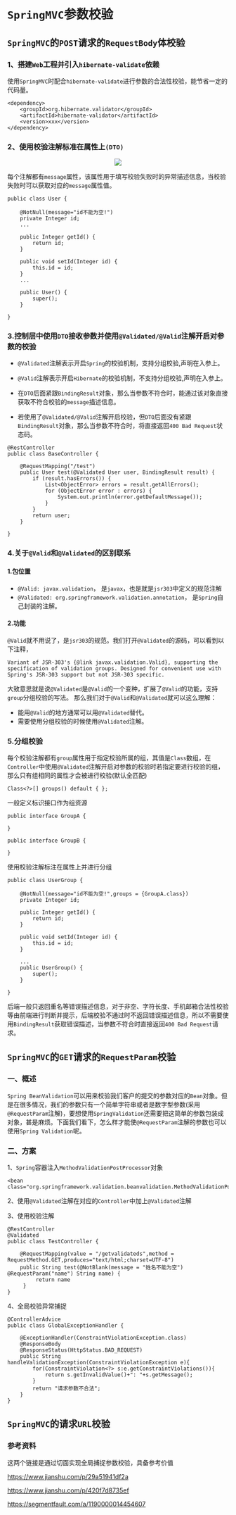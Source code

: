 # `SpringMVC`参数校验



## `SpringMVC`的`POST`请求的`RequestBody`体校验

### 1、搭建`Web`工程并引入`hibernate-validate`依赖

使用`SpringMVC`时配合`hibernate-validate`进行参数的合法性校验，能节省一定的代码量。

```
<dependency>
    <groupId>org.hibernate.validator</groupId>
    <artifactId>hibernate-validator</artifactId>
    <version>xxx</version>
</dependency>
```

### 2、使用校验注解标准在属性上`(DTO)`



<div align="center">
<img src="https://github.com/ZP-AlwaysWin/Java-Learn/blob/master/Spring%E5%AD%A6%E4%B9%A0%E7%AC%94%E8%AE%B0/%E5%9B%BE%E7%89%87/validated%E6%A0%A1%E9%AA%8C%E5%B1%9E%E6%80%A7%E5%88%86%E7%B1%BB.jpg" />
</div>





每个注解都有`message`属性，该属性用于填写校验失败时的异常描述信息，当校验失败时可以获取对应的`message`属性值。

```
public class User {

    @NotNull(message="id不能为空!")
    private Integer id;
    ...

    public Integer getId() {
        return id;
    }

    public void setId(Integer id) {
        this.id = id;
    }
	...

    public User() {
        super();
    }

}
```

### 3.控制层中使用`DTO`接收参数并使用`@Validated/@Valid`注解开启对参数的校验


- `@Validated`注解表示开启`Spring`的校验机制，支持分组校验,声明在入参上。

- `@Valid`注解表示开启`Hibernate`的校验机制，不支持分组校验,声明在入参上。

- 在`DTO`后面紧跟`BindingResult`对象，那么当参数不符合时，能通过该对象直接获取不符合校验的`message`描述信息。

- 若使用了`@Validated/@Valid`注解开启校验，但`DTO`后面没有紧跟`BindingResult`对象，那么当参数不符合时，将直接返回`400 Bad Request`状态码。 

```
@RestController
public class BaseController {

    @RequestMapping("/test")
    public User test(@Validated User user, BindingResult result) {
        if (result.hasErrors()) {
            List<ObjectError> errors = result.getAllErrors();
            for (ObjectError error : errors) {
                System.out.println(error.getDefaultMessage());
            }
        }
        return user;
    }

}
```

### 4.关于`@Valid`和`@Validated`的区别联系
#### 1.包位置

- `@Valid: javax.validation`， 是`javax`，也是就是`jsr303`中定义的规范注解
- `@Validated: org.springframework.validation.annotation`， 是`Spring`自己封装的注解。
#### 2.功能
`@Valid`就不用说了，是`jsr303`的规范。我们打开`@Validated`的源码，可以看到以下注释，

```
Variant of JSR-303's {@link javax.validation.Valid}, supporting the
specification of validation groups. Designed for convenient use with
Spring's JSR-303 support but not JSR-303 specific.
```

大致意思就是说`@Validated`是`@Valid`的一个变种，扩展了`@Valid`的功能，支持`group`分组校验的写法。
那么我们对于`@Valid`和`@Validated`就可以这么理解：

- 能用`@Valid`的地方通常可以用`@Validated`替代。
- 需要使用分组校验的时候使用`@Validated`注解。



### 5.分组校验

每个校验注解都有`group`属性用于指定校验所属的组，其值是`Class`数组，在`Controller`中使用`@Validated`注解开启对参数的校验时若指定要进行校验的组，那么只有组相同的属性才会被进行校验(默认全匹配)

```
Class<?>[] groups() default { };
```
一般定义标识接口作为组资源

```
public interface GroupA {

}

public interface GroupB {

}
```
使用校验注解标注在属性上并进行分组

```
public class UserGroup {

    @NotNull(message="id不能为空!",groups = {GroupA.class})
    private Integer id;

    public Integer getId() {
        return id;
    }

    public void setId(Integer id) {
        this.id = id;
    }

	...
    public UserGroup() {
        super();
    }

}
```

后端一般只返回重名等错误描述信息，对于非空、字符长度、手机邮箱合法性校验等由前端进行判断并提示，后端校验不通过时不返回错误描述信息，所以不需要使用`BindingResult`获取错误描述，当参数不符合时直接返回`400 Bad Request`请求。

## `SpringMVC`的`GET`请求的`RequestParam`校验

### 一、概述

`Spring BeanValidation`可以用来校验我们客户的提交的参数对应的`Bean`对象。但是在很多情况，我们的参数只有一个简单字符串或者是数字型参数(采用`@RequestParam`注解)，要想使用`SpringValidation`还需要把这简单的参数包装成对象，甚是麻烦。下面我们看下，怎么样才能使`@RequestParam`注解的参数也可以使用`Spring Validation`呢。

### 二、方案

1、`Spring`容器注入`MethodValidationPostProcessor`对象

```
<bean class="org.springframework.validation.beanvalidation.MethodValidationPostProcessor"/>
```

2、使用`@Validated`注解在对应的`Controller`中加上`@Validated`注解

3、使用校验注解

```
@RestController
@Validated
public class TestController {

    @RequestMapping(value = "/getvalidateds",method = RequestMethod.GET,produces="text/html;charset=UTF-8")
    public String test(@NotBlank(message = "姓名不能为空") @RequestParam("name") String name) {
         return name
     }
}

```

4、全局校验异常捕捉


```
@ControllerAdvice
public class GlobalExceptionHandler {

    @ExceptionHandler(ConstraintViolationException.class)
    @ResponseBody
    @ResponseStatus(HttpStatus.BAD_REQUEST)
    public String handleValidationException(ConstraintViolationException e){
        for(ConstraintViolation<?> s:e.getConstraintViolations()){
            return s.getInvalidValue()+": "+s.getMessage();
        }
        return "请求参数不合法";
    }
}

```


## `SpringMVC`的请求`URL`校验

### 参考资料

这两个链接是通过切面实现全局捕捉参数校验，具备参考价值

https://www.jianshu.com/p/29a51941df2a

https://www.jianshu.com/p/420f7d8735ef

https://segmentfault.com/a/1190000014454607


